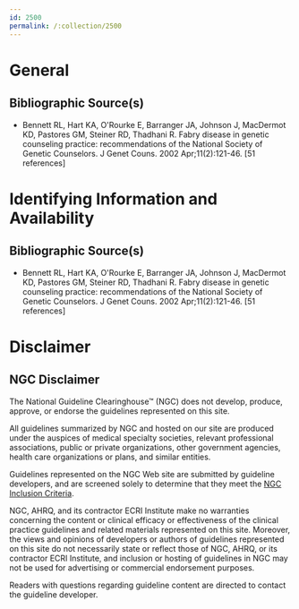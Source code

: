 ```yaml
---
id: 2500
permalink: /:collection/2500
---
```


# General

## Bibliographic Source(s)

- Bennett RL, Hart KA, O'Rourke E, Barranger JA, Johnson J, MacDermot KD, Pastores GM, Steiner RD, Thadhani R. Fabry disease in genetic counseling practice: recommendations of the National Society of Genetic Counselors. J Genet Couns. 2002 Apr;11(2):121-46. [51 references]

# Identifying Information and Availability

## Bibliographic Source(s)

- Bennett RL, Hart KA, O'Rourke E, Barranger JA, Johnson J, MacDermot KD, Pastores GM, Steiner RD, Thadhani R. Fabry disease in genetic counseling practice: recommendations of the National Society of Genetic Counselors. J Genet Couns. 2002 Apr;11(2):121-46. [51 references]

# Disclaimer

## NGC Disclaimer

The National Guideline Clearinghouse™ (NGC) does not develop, produce, approve, or endorse the guidelines represented on this site.

All guidelines summarized by NGC and hosted on our site are produced under the auspices of medical specialty societies, relevant professional associations, public or private organizations, other government agencies, health care organizations or plans, and similar entities.

Guidelines represented on the NGC Web site are submitted by guideline developers, and are screened solely to determine that they meet the [NGC Inclusion Criteria](/help-and-about/summaries/inclusion-criteria).

NGC, AHRQ, and its contractor ECRI Institute make no warranties concerning the content or clinical efficacy or effectiveness of the clinical practice guidelines and related materials represented on this site. Moreover, the views and opinions of developers or authors of guidelines represented on this site do not necessarily state or reflect those of NGC, AHRQ, or its contractor ECRI Institute, and inclusion or hosting of guidelines in NGC may not be used for advertising or commercial endorsement purposes.

Readers with questions regarding guideline content are directed to contact the guideline developer.

